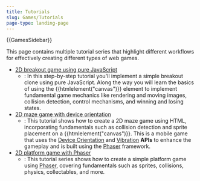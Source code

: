```yaml
---
title: Tutorials
slug: Games/Tutorials
page-type: landing-page
---
```


{{GamesSidebar}}

This page contains multiple tutorial series that highlight different workflows for effectively creating different types of web games.

- [2D breakout game using pure JavaScript](/en-US/docs/Games/Tutorials/2D_Breakout_game_pure_JavaScript)
  - : In this step-by-step tutorial you'll implement a simple breakout clone using pure JavaScript. Along the way you will learn the basics of using the {{htmlelement("canvas")}} element to implement fundamental game mechanics like rendering and moving images, collision detection, control mechanisms, and winning and losing states.
- [2D maze game with device orientation](/en-US/docs/Games/Tutorials/HTML5_Gamedev_Phaser_Device_Orientation)
  - : This tutorial shows how to create a 2D maze game using HTML, incorporating fundamentals such as collision detection and sprite placement on a {{htmlelement("canvas")}}. This is a mobile game that uses the [Device Orientation](/en-US/docs/Web/API/Device_orientation_events) and [Vibration](/en-US/docs/Web/API/Vibration_API) **APIs** to enhance the gameplay and is built using the [Phaser](https://phaser.io/) framework.
- [2D platform game with Phaser](https://mozdevs.github.io/html5-games-workshop/en/guides/platformer/start-here/)
  - : This tutorial series shows how to create a simple platform game using [Phaser](https://phaser.io/), covering fundamentals such as sprites, collisions, physics, collectables, and more.
